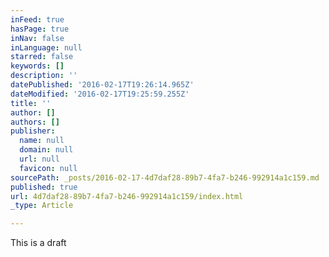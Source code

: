 ```yaml
---
inFeed: true
hasPage: true
inNav: false
inLanguage: null
starred: false
keywords: []
description: ''
datePublished: '2016-02-17T19:26:14.965Z'
dateModified: '2016-02-17T19:25:59.255Z'
title: ''
author: []
authors: []
publisher:
  name: null
  domain: null
  url: null
  favicon: null
sourcePath: _posts/2016-02-17-4d7daf28-89b7-4fa7-b246-992914a1c159.md
published: true
url: 4d7daf28-89b7-4fa7-b246-992914a1c159/index.html
_type: Article

---
```

This is a draft